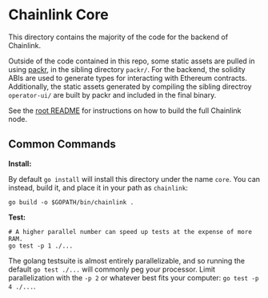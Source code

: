 # Chainlink Core

This directory contains the majority of the code for the backend of Chainlink.

Outside of the code contained in this repo, some static assets are pulled in using
[packr](https://github.com/gobuffalo/packr), in the sibling directory `packr/`.
For the backend, the solidity ABIs are used to generate types for interacting with
Ethereum contracts. Additionally, the static assets generated by compiling the
sibling directroy `operator-ui/` are built by packr and included in the final
binary.

See the [root README](../README.md#install)
for instructions on how to build the full Chainlink node.

## Common Commands

**Install:**

By default `go install` will install this directory under the name `core`.
You can instead, build it, and place it in your path as `chainlink`:
```
go build -o $GOPATH/bin/chainlink .
```

**Test:**

```
# A higher parallel number can speed up tests at the expense of more RAM.
go test -p 1 ./...
```

The golang testsuite is almost entirely parallelizable, and so running the default
`go test ./...` will commonly peg your processor. Limit parallelization with the
`-p 2` or whatever best fits your computer: `go test -p 4 ./...`.
